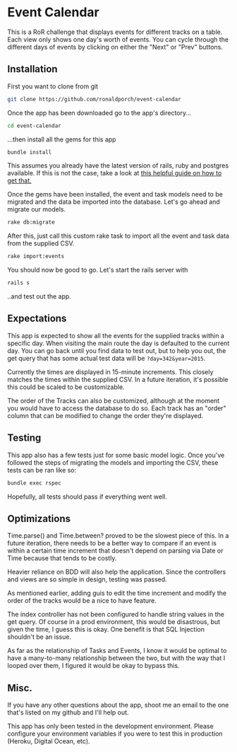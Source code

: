 # Event Calendar

This is a RoR challenge that displays events for different tracks on a table. Each view only shows one day's worth of events. You can cycle through the different days of events by clicking on either the "Next" or "Prev" buttons.

## Installation

First you want to clone from git

```bash
git clone https://github.com/ronaldporch/event-calendar
```

Once the app has been downloaded go to the app's directory...

```bash
cd event-calendar
```

...then install all the gems for this app

```bash
bundle install
```

This assumes you already have the latest version of rails, ruby and postgres available. If this is not the case, take a look at [this helpful guide on how to get that.](https://gorails.com/setup/ubuntu/14.04)

Once the gems have been installed, the event and task models need to be migrated and the data be imported into the database. Let's go ahead and migrate our models.

```bash
rake db:migrate
```

After this, just call this custom rake task to import all the event and task data from the supplied CSV.

```bash
rake import:events
```

You should now be good to go. Let's start the rails server with

```bash
rails s
```

..and test out the app.

## Expectations
This app is expected to show all the events for the supplied tracks within a specific day. When visiting the main route the day is defaulted to the current day. You can go back until you find data to test out, but to help you out, the get query that has some actual test data will be ```?day=342&year=2015```.

Currently the times are displayed in 15-minute increments. This closely matches the times within the supplied CSV. In a future iteration, it's possible this could be scaled to be customizable.

The order of the Tracks can also be customized, although at the moment you would have to access the database to do so. Each track has an "order" column that can be modified to change the order they're displayed.

## Testing
This app also has a few tests just for some basic model logic. Once you've followed the steps of migrating the models and importing the CSV, these tests can be ran like so:

```bash
bundle exec rspec
```

Hopefully, all tests should pass if everything went well.

## Optimizations
Time.parse() and Time.between? proved to be the slowest piece of this. In a future iteration, there needs to be a better way to compare if an event is within a certain time increment that doesn't depend on parsing via Date or Time because that tends to be costly.

Heavier reliance on BDD will also help the application. Since the controllers and views are so simple in design, testing was passed.

As mentioned earlier, adding guis to edit the time increment and modify the order of the tracks would be a nice to have feature.

The index controller has not been configured to handle string values in the get query. Of course in a prod environment, this would be disastrous, but given the time, I guess this is okay. One benefit is that SQL Injection shouldn't be an issue.

As far as the relationship of Tasks and Events, I know it would be optimal to have a many-to-many relationship between the two, but with the way that I looped over them, I figured it would be okay to bypass this.

## Misc.

If you have any other questions about the app, shoot me an email to the one that's listed on my github and I'll help out.

This app has only been tested in the development environment. Please configure your environment variables if you were to test this in production (Heroku, Digital Ocean, etc).